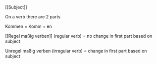 [[Subject]]

On a verb there are 2 parts

Kommen = Komm + en

[[Regel maßig verben]] (regular verb) = no change in first part based on subject

Unregel maßig verben (irregular verb) = change in first part based on subject

